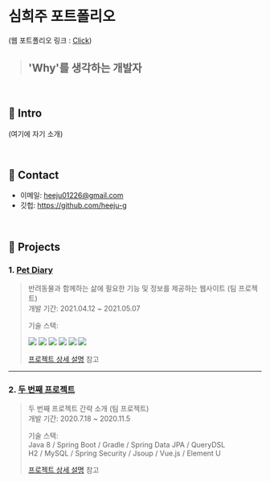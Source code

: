 # 심희주 포트폴리오   
(웹 포트폴리오 링크 :  [Click](https://mmm11271227.wixsite.com/dev2021))
>## 'Why'를 생각하는 개발자  


</br>

## :pushpin: Intro
(여기에 자기 소개)

</br>

## :pushpin: Contact
- 이메일: heeju01226@gmail.com
- 깃헙: https://github.com/heeju-g

</br>

## :pushpin: Projects
### 1. [Pet Diary](https://github.com/heeju-g/2021.05.07_PetDiary_mybatis_servlet)
>반려동물과 함께하는 삶에 필요한 기능 및 정보를 제공하는 웹사이트 (팀 프로젝트)  
>개발 기간: 2021.04.12 ~ 2021.05.07
>  
>기술 스택:  
><p><img src="https://img.shields.io/badge/9-Java-red"/>&nbsp<img src="https://img.shields.io/badge/11-Oracle-yellow"/>&nbsp<img src="https://img.shields.io/badge/html/css-orange"/>&nbsp<img src="https://img.shields.io/badge/javascript-d95f6e"/>&nbsp<img src="https://img.shields.io/badge/3.9-Python-3766AB"/>&nbsp<img src="https://img.shields.io/badge/Git-grey"/>&nbsp</p>   
>  
>[프로젝트 상세 설명](https://github.com/heeju-g/2021.05.07_PetDiary_mybatis_servlet) 참고

---

### 2. [두 번째 프로젝트]()
>두 번째 프로젝트 간략 소개  (팀 프로젝트)  
>개발 기간: 2020.7.18 ~ 2020.11.5  
>  
>기술 스택:  
>Java 8 / Spring Boot / Gradle / Spring Data JPA / QueryDSL  
>H2 / MySQL / Spring Security / Jsoup / Vue.js / Element U  
>  
>[프로젝트 상세 설명](https://github.com) 참고



